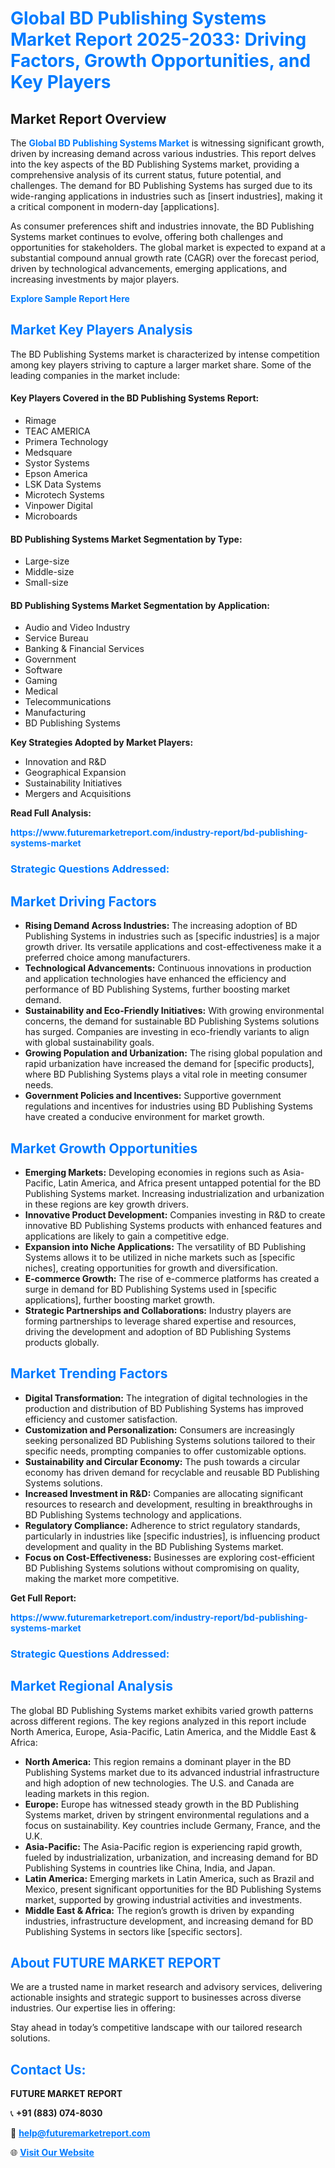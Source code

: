<h1 style="color: #007BFF;">Global BD Publishing Systems Market Report 2025-2033: Driving Factors, Growth Opportunities, and Key Players</h1>

<section id="overview">
<h2>Market Report Overview</h2>
<p>The <a href="https://www.futuremarketreport.com/industry-report/bd-publishing-systems-market" style="color: #007BFF; text-decoration: none;"><strong>Global BD Publishing Systems Market</strong></a> is witnessing significant growth, driven by increasing demand across various industries. This report delves into the key aspects of the BD Publishing Systems market, providing a comprehensive analysis of its current status, future potential, and challenges. The demand for BD Publishing Systems has surged due to its wide-ranging applications in industries such as [insert industries], making it a critical component in modern-day [applications].</p>
<p>As consumer preferences shift and industries innovate, the BD Publishing Systems market continues to evolve, offering both challenges and opportunities for stakeholders. The global market is expected to expand at a substantial compound annual growth rate (CAGR) over the forecast period, driven by technological advancements, emerging applications, and increasing investments by major players.</p>
</section>

<section id="overview">
<p><a href="https://www.futuremarketreport.com/request-sample/reportId=119965" style="color: #007BFF; text-decoration: none;"><strong>Explore Sample Report Here</strong></a></p>
</section>

<section id="key-players">
<h2 style="color: #007BFF;">Market Key Players Analysis</h2>
<p>The BD Publishing Systems market is characterized by intense competition among key players striving to capture a larger market share. Some of the leading companies in the market include:</p>
<h4>Key Players Covered in the BD Publishing Systems Report:</h4>
<ul><li>Rimage</li><li>TEAC AMERICA</li><li>Primera Technology</li><li>Medsquare</li><li>Systor Systems</li><li>Epson America</li><li>LSK Data Systems</li><li>Microtech Systems</li><li>Vinpower Digital</li><li>Microboards</li></ul>
<h4>BD Publishing Systems Market Segmentation by Type:</h4>
<ul><li>Large-size</li><li>Middle-size</li><li>Small-size</li></ul>

<h4>BD Publishing Systems Market Segmentation by Application:</h4>
<ul><li>Audio and Video Industry</li><li>Service Bureau</li><li>Banking &amp; Financial Services</li><li>Government</li><li>Software</li><li>Gaming</li><li>Medical</li><li>Telecommunications</li><li>Manufacturing</li><li>BD Publishing Systems</li></ul>
<p><strong>Key Strategies Adopted by Market Players:</strong></p>
<ul>
<li>Innovation and R&D</li>
<li>Geographical Expansion</li>
<li>Sustainability Initiatives</li>
<li>Mergers and Acquisitions</li>
</ul>
</section>

<section>
<p><strong>Read Full Analysis: </strong></p><a href="https://www.futuremarketreport.com/industry-report/bd-publishing-systems-market" style="color: #007BFF; text-decoration: none;"><strong>https://www.futuremarketreport.com/industry-report/bd-publishing-systems-market</strong></a>
<h3 style="color: #007BFF;">Strategic Questions Addressed:</h3>
</section>

<section id="driving-factors">
<h2 style="color: #007BFF;">Market Driving Factors</h2>
<ul>
<li><strong>Rising Demand Across Industries:</strong> The increasing adoption of BD Publishing Systems in industries such as [specific industries] is a major growth driver. Its versatile applications and cost-effectiveness make it a preferred choice among manufacturers.</li>
<li><strong>Technological Advancements:</strong> Continuous innovations in production and application technologies have enhanced the efficiency and performance of BD Publishing Systems, further boosting market demand.</li>
<li><strong>Sustainability and Eco-Friendly Initiatives:</strong> With growing environmental concerns, the demand for sustainable BD Publishing Systems solutions has surged. Companies are investing in eco-friendly variants to align with global sustainability goals.</li>
<li><strong>Growing Population and Urbanization:</strong> The rising global population and rapid urbanization have increased the demand for [specific products], where BD Publishing Systems plays a vital role in meeting consumer needs.</li>
<li><strong>Government Policies and Incentives:</strong> Supportive government regulations and incentives for industries using BD Publishing Systems have created a conducive environment for market growth.</li>
</ul>
</section>

<section id="growth-opportunities">
<h2 style="color: #007BFF;">Market Growth Opportunities</h2>
<ul>
<li><strong>Emerging Markets:</strong> Developing economies in regions such as Asia-Pacific, Latin America, and Africa present untapped potential for the BD Publishing Systems market. Increasing industrialization and urbanization in these regions are key growth drivers.</li>
<li><strong>Innovative Product Development:</strong> Companies investing in R&D to create innovative BD Publishing Systems products with enhanced features and applications are likely to gain a competitive edge.</li>
<li><strong>Expansion into Niche Applications:</strong> The versatility of BD Publishing Systems allows it to be utilized in niche markets such as [specific niches], creating opportunities for growth and diversification.</li>
<li><strong>E-commerce Growth:</strong> The rise of e-commerce platforms has created a surge in demand for BD Publishing Systems used in [specific applications], further boosting market growth.</li>
<li><strong>Strategic Partnerships and Collaborations:</strong> Industry players are forming partnerships to leverage shared expertise and resources, driving the development and adoption of BD Publishing Systems products globally.</li>
</ul>
</section>

<section id="trending-factors">
<h2 style="color: #007BFF;">Market Trending Factors</h2>
<ul>
<li><strong>Digital Transformation:</strong> The integration of digital technologies in the production and distribution of BD Publishing Systems has improved efficiency and customer satisfaction.</li>
<li><strong>Customization and Personalization:</strong> Consumers are increasingly seeking personalized BD Publishing Systems solutions tailored to their specific needs, prompting companies to offer customizable options.</li>
<li><strong>Sustainability and Circular Economy:</strong> The push towards a circular economy has driven demand for recyclable and reusable BD Publishing Systems solutions.</li>
<li><strong>Increased Investment in R&D:</strong> Companies are allocating significant resources to research and development, resulting in breakthroughs in BD Publishing Systems technology and applications.</li>
<li><strong>Regulatory Compliance:</strong> Adherence to strict regulatory standards, particularly in industries like [specific industries], is influencing product development and quality in the BD Publishing Systems market.</li>
<li><strong>Focus on Cost-Effectiveness:</strong> Businesses are exploring cost-efficient BD Publishing Systems solutions without compromising on quality, making the market more competitive.</li>
</ul>
</section>

<section>
<p><strong>Get Full Report: </strong></p><a href="https://www.futuremarketreport.com/industry-report/bd-publishing-systems-market" style="color: #007BFF; text-decoration: none;"><strong>https://www.futuremarketreport.com/industry-report/bd-publishing-systems-market</strong></a>
<h3 style="color: #007BFF;">Strategic Questions Addressed:</h3>
</section>


<section id="regional-analysis">
<h2 style="color: #007BFF;">Market Regional Analysis</h2>
<p>The global BD Publishing Systems market exhibits varied growth patterns across different regions. The key regions analyzed in this report include North America, Europe, Asia-Pacific, Latin America, and the Middle East & Africa:</p>
<ul>
<li><strong>North America:</strong> This region remains a dominant player in the BD Publishing Systems market due to its advanced industrial infrastructure and high adoption of new technologies. The U.S. and Canada are leading markets in this region.</li>
<li><strong>Europe:</strong> Europe has witnessed steady growth in the BD Publishing Systems market, driven by stringent environmental regulations and a focus on sustainability. Key countries include Germany, France, and the U.K.</li>
<li><strong>Asia-Pacific:</strong> The Asia-Pacific region is experiencing rapid growth, fueled by industrialization, urbanization, and increasing demand for BD Publishing Systems in countries like China, India, and Japan.</li>
<li><strong>Latin America:</strong> Emerging markets in Latin America, such as Brazil and Mexico, present significant opportunities for the BD Publishing Systems market, supported by growing industrial activities and investments.</li>
<li><strong>Middle East & Africa:</strong> The region’s growth is driven by expanding industries, infrastructure development, and increasing demand for BD Publishing Systems in sectors like [specific sectors].</li>
</ul>
</section>

<footer>
<h2 style="color: #007BFF;">About FUTURE MARKET REPORT</h2>
<p>We are a trusted name in market research and advisory services, delivering actionable insights and strategic support to businesses across diverse industries. Our expertise lies in offering:</p>

<p>Stay ahead in today’s competitive landscape with our tailored research solutions.</p>

<h2 style="color: #007BFF;">Contact Us:</h2>
<p><strong>FUTURE MARKET REPORT</strong></p>
<p>📞 <strong>+91 (883) 074-8030</strong></p>
<p>📧 <strong><a href="mailto:help@futuremarketreport.com" style="color: #007BFF;">help@futuremarketreport.com</a></strong></p>
<p>🌐 <strong><a href="https://www.futuremarketreport.com/" style="color: #007BFF;">Visit Our Website</a></strong></p>
</footer>